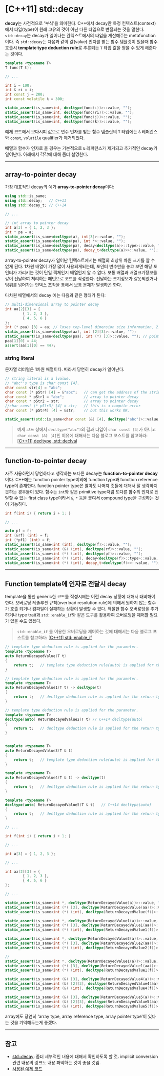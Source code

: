 # [C++11] std::decay

**decay**는 사전적으로 '부식'을 의미한다. C++에서 decay란 특정 컨텍스트(context)에서 타입(type)이 원래 고유의 것이 아닌 다른 타입으로 변질되는 것을 말한다. `std::decay`는 decay가 일어나는 컨텍스트에서의 타입을 계산해주는 metafunction이다. 즉 `std::decay`는 다음과 같이 값(value) 인자를 받는 함수 템플릿이 있을때 함수 호출시 **template type deduction rule**로 추론되는 `T` 타입 값을 얻을 수 있게 해준다는 것이다.

```c++
template <typename T>
T func(T t);

// ...

int i = 100;
int & ri = i;
int const j = 200;
int const volatile k = 300;

static_assert(is_same<int, decltype(func(i))>::value, "");
static_assert(is_same<int, decltype(func(ri))>::value, "");
static_assert(is_same<int, decltype(func(j))>::value, "");
static_assert(is_same<int, decltype(func(k))>::value, "");
```

예제 코드에서 보다시피 값으로 변수 인자를 받는 함수 템플릿의 `T` 타입에는 `&` 레퍼런스와 `const`, `volatile` qualifier가 제거되었다.

배열과 함수가 인자로 올 경우는 기본적으로 `&` 레퍼런스가 제거되고 추가적인 decay가 일어난다. 아래에서 각각에 대해 좀더 설명한다.

---

## array-to-pointer decay

가장 대표적인 decay의 예가 **array-to-pointer decay**이다:

```c++
using std::is_same;
using std::decay;   // C++11
using std::decay_t; // C++14

// ...

// int array to pointer decay
int a[3] = { 1, 2, 3 };
int * pa = a;
static_assert(is_same<decltype(a), int[3]>::value, "");
static_assert(is_same<decltype(pa), int *>::value, "");
static_assert(is_same<decltype(pa), decay<decltype(a)>::type>::value, "");
static_assert(is_same<decltype(pa), decay_t<decltype(a)>>::value, "");
```

array-to-pointer decay가 일어난 컨텍스트에서는 배열의 최상위 차원 크기를 알 수 없게 된다. 1차원 배열이 가장 많이 사용되게되는데, 포인터 변수만을 놓고 보면 해당 포인터가 가리키는 것이 단일 객체인지 배열인지 알 수 없다. 보통 배열과 배열크기정보를 같이 전달하여 처리하는 패턴으로 코드를 작성한다. 전달하는 크기정보가 잘못되었거나 범위를 넘어가는 인덱스 조작을 통해서 보통 문제가 발생하곤 한다.

다차원 배열에서의 decay 예는 다음과 같은 형태가 된다:

```c++
// multi-dimensional array to pointer decay
int aa[2][3] = {
		{ 1, 2, 3 },
		{ 4, 5, 6 }
};
int (* paa) [3] = aa; // loses top-level dimension size information, 2.
static_assert(is_same<decltype(aa), int [2][3]>::value, "");
static_assert(is_same<decltype(paa), int (*) [3]>::value, ""); // pointer to 'int [3]'
paa[1][0] = 44;
assert(aa[1][0] == 44);
```

### string literal

문자열 리터럴은 1차원 배열이다. 따라서 당연히 decay가 일어난다.

```c++
// string literal is a lvalue.
// "abc"'s type is char const [4].
char const str[4] = "abc";
char const (* pStr) [4] = &"abc";   // can get the address of the string.
char const * pStr1 = "abc";         // array to pointer decay
char const * pStr2 = str;           // array to pointer decay
//char const (* pStr3) [4] = str;   // this is a compile error
char const (* pStr4) [4] = &str;    // but this works OK.

static_assert(std::is_same<char const (&) [4], decltype("abc")>::value, "");
```

> 예제 코드 상에서 `decltype("abc")`의 결과 타입이 `char const [4]`가 아니고 `char const (&) [4]`인 이유에 대해서는 다음 블로그 포스트를 참고하라: [[C++11] decltype, std::declval](https://ghjang.github.io/computer%20programming/2015/10/15/cpp11-decltype-declval.html)

---

## function-to-pointer decay

자주 사용하면서 당연하다고 생각하는 또다른 decay는 **function-to-pointer decay**이다. C++에는 function pointer type이외에 function type과 function reference type이 존재한다. function pointer type은 알아도 나머지 것들에 대해서 잘 생각하지 못하는 경우들이 있다. 함수는 `int`와 같은 primitive type처럼 또다른 함수의 인자로 전달할 수 있는 first class type이라서 `&`, `*` 등을 붙여서 compound type을 구성하는 것이 가능하다.

```c++
int f(int i) { return i + 1; }

// ...

auto pf = f;
int (&rf) (int) = f;
int (*pf1) (int) = f;
static_assert(is_same<int (int), decltype(f)>::value, "");                  // function type
static_assert(is_same<int (&) (int), decltype(rf)>::value, "");             // function reference type
static_assert(is_same<int (*) (int), decltype(pf)>::value, "");             // function pointer type
static_assert(is_same<int (*) (int), decay<decltype(f)>::type>::value, "");
static_assert(is_same<int (*) (int), decay_t<decltype(f)>>::value, "");
```

---

## Function template에 인자로 전달시 decay

template을 통한 generic한 코드를 작성시에는 이런 decay 상황에 대해서 대비해야한다. 오버로딩 레졸루션 규칙(overload resolution rule)에 의해서 원하지 않는 함수가 호출 되거나 컴파일이 실패하는 상황이 발생할 수 있다. 적절한 함수 오버로딩을 추가하거나 type trait과 `std::enable_if`와 같은 도구를 활용하여 오버로딩을 제어할 필요가 있을 수도 있겠다.

> `std::enable_if` 를 이용한 오버로딩을 제어하는 것에 대해서는 다음 블로그 포스트를 참고하라: [[C++11] std::enable_if](https://ghjang.github.io/computer%20programming/2015/10/20/cpp11-enable_if.html)

```c++
// template type deduction rule is applied for the parameter.
template <typename T>
auto ReturnDecayedValue(T t)
{
    return t;   // template type deduction rule(auto) is applied for the return type.
}

// template type deduction rule is applied for the parameter.
template <typename T>
auto ReturnDecayedValue1(T t) -> decltype(t)
{
    return t;   // decltype deduction rule is applied for the return type.
}

// template type deduction rule is applied for the parameter.
template <typename T>
decltype(auto) ReturnDecayedValue2(T t) // C++14 decltype(auto)
{
    return t;   // decltype deduction rule is applied for the return type.
}


template <typename T>
auto ReturnDecayedValue3(T & t)
{
    return t;   // template type deduction rule(auto) is applied for the return type.
}

template <typename T>
auto ReturnDecayedValue4(T & t) -> decltype(t)
{
    return t;   // decltype deduction rule is applied for the return type.
}

template <typename T>
decltype(auto) ReturnDecayedValue5(T & t)   // C++14 decltype(auto)
{
    return t;   // decltype deduction rule is applied for the return type.
}

// ...

int f(int i) { return i + 1; }

// ...

int a[3] = { 1, 2, 3 };

// ...

int aa[2][3] = {
		{ 1, 2, 3 },
		{ 4, 5, 6 }
};

// ...

static_assert(is_same<int *, decltype(ReturnDecayedValue(a))>::value, "");
static_assert(is_same<int (*) [3], decltype(ReturnDecayedValue(aa))>::value, "");
static_assert(is_same<int (*) (int), decltype(ReturnDecayedValue(f))>::value, "");

static_assert(is_same<int *, decltype(ReturnDecayedValue1(a))>::value, "");
static_assert(is_same<int (*) [3], decltype(ReturnDecayedValue1(aa))>::value, "");
static_assert(is_same<int (*) (int), decltype(ReturnDecayedValue1(f))>::value, "");

static_assert(is_same<int *, decltype(ReturnDecayedValue2(a))>::value, "");
static_assert(is_same<int (*) [3], decltype(ReturnDecayedValue2(aa))>::value, "");
static_assert(is_same<int (*) (int), decltype(ReturnDecayedValue2(f))>::value, "");

//
static_assert(is_same<int *, decltype(ReturnDecayedValue1(a))>::value, "");
static_assert(is_same<int (*) [3], decltype(ReturnDecayedValue1(aa))>::value, "");
static_assert(is_same<int (*) (int), decltype(ReturnDecayedValue1(f))>::value, "");

static_assert(is_same<int (&) [3], decltype(ReturnDecayedValue4(a))>::value, "");       // reference to 'int [3]'
static_assert(is_same<int (&) [2][3], decltype(ReturnDecayedValue4(aa))>::value, "");   // reference to 'int [2][3]'
static_assert(is_same<int (&) (int), decltype(ReturnDecayedValue4(f))>::value, "");     // reference to 'int (int)'

static_assert(is_same<int (&) [3], decltype(ReturnDecayedValue5(a))>::value, "");       // reference to 'int [3]'
static_assert(is_same<int (&) [2][3], decltype(ReturnDecayedValue5(aa))>::value, "");   // reference to 'int [2][3]'
static_assert(is_same<int (&) (int), decltype(ReturnDecayedValue5(f))>::value, "");     // reference to 'int (int)'
```

array에도 당연히 'array type, array reference type, array pointer type'이 있다는 것을 기억해두는게 좋겠다.

---

## 참고

+ [std::decay](http://en.cppreference.com/w/cpp/types/decay): 좀더 세부적인 내용에 대해서 확인하도록 할 것. implicit conversion 관련 내용의 링크도 내용 파악하는 것이 좋을 것임.
+ [사용된 예제 코드](https://github.com/ghjang/personal_study/blob/master/cpp/decay/main.cpp)
